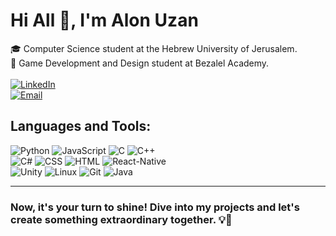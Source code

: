 # Hi All 👋, I'm Alon Uzan
🎓 Computer Science student at the Hebrew University of Jerusalem.
<br>
🎨 Game Development and Design student at Bezalel Academy.
<br><br>
[![LinkedIn](https://img.shields.io/badge/LinkedIn-0077B5?style=for-the-badge&logo=linkedin&logoColor=white)](https://www.linkedin.com/in/alon-uzan-559782226)  
[![Email](https://img.shields.io/badge/Email-D14836?style=for-the-badge&logo=gmail&logoColor=white)](mailto:alon.uzan@mail.huji.ac.il)

## Languages and Tools:
<div align="left">
  <img src="https://img.shields.io/badge/Python-3776AB?style=for-the-badge&logo=python&logoColor=white" alt="Python">
  <img src="https://img.shields.io/badge/JavaScript-F7DF1E?style=for-the-badge&logo=javascript&logoColor=black" alt="JavaScript">
  <img src="https://img.shields.io/badge/C-A8B9CC?style=for-the-badge&logo=c&logoColor=white" alt="C">
  <img src="https://img.shields.io/badge/C++-00599C?style=for-the-badge&logo=cplusplus&logoColor=white" alt="C++"><br>
  <img src="https://img.shields.io/badge/C%23-239120?style=for-the-badge&logo=csharp&logoColor=white" alt="C#">
  <img src="https://img.shields.io/badge/CSS-1572B6?style=for-the-badge&logo=css3&logoColor=white" alt="CSS">
  <img src="https://img.shields.io/badge/HTML-E34F26?style=for-the-badge&logo=html5&logoColor=white" alt="HTML">
  <img src="https://img.shields.io/badge/React_Native-20232A?style=for-the-badge&logo=react&logoColor=61DAFB" alt="React-Native"><br>
  <img src="https://img.shields.io/badge/Unity-000000?style=for-the-badge&logo=unity&logoColor=white" alt="Unity">
  <img src="https://img.shields.io/badge/Linux-FCC624?style=for-the-badge&logo=linux&logoColor=black" alt="Linux">
  <img src="https://img.shields.io/badge/Git-F05032?style=for-the-badge&logo=git&logoColor=white" alt="Git">
  <img src="https://img.shields.io/badge/Java-007396?style=for-the-badge&logo=java&logoColor=white" alt="Java">
</div>

---

### Now, it's your turn to shine! Dive into my projects and let's create something extraordinary together. 💡🚀
